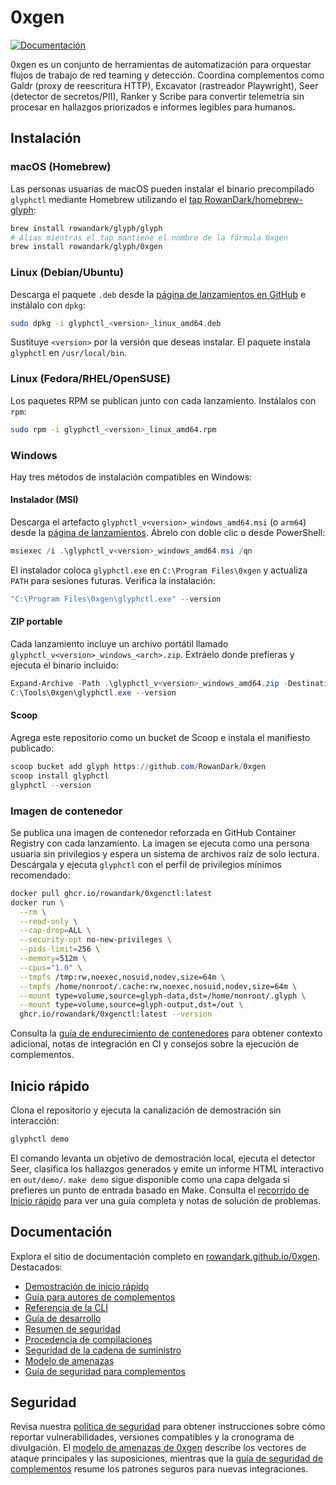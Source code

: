 # 0xgen

[![Documentación](https://img.shields.io/badge/docs-material-blue)](https://rowandark.github.io/0xgen/)

0xgen es un conjunto de herramientas de automatización para orquestar flujos de trabajo de red teaming y detección. Coordina complementos como Galdr (proxy de reescritura HTTP), Excavator (rastreador Playwright), Seer (detector de secretos/PII), Ranker y Scribe para convertir telemetría sin procesar en hallazgos priorizados e informes legibles para humanos.

## Instalación

### macOS (Homebrew)

Las personas usuarias de macOS pueden instalar el binario precompilado `glyphctl` mediante Homebrew utilizando el [tap RowanDark/homebrew-glyph](https://github.com/RowanDark/homebrew-glyph):

```bash
brew install rowandark/glyph/glyph
# Alias mientras el tap mantiene el nombre de la fórmula 0xgen
brew install rowandark/glyph/0xgen
```

### Linux (Debian/Ubuntu)

Descarga el paquete `.deb` desde la [página de lanzamientos en GitHub](https://github.com/RowanDark/0xgen/releases) e instálalo con `dpkg`:

```bash
sudo dpkg -i glyphctl_<version>_linux_amd64.deb
```

Sustituye `<version>` por la versión que deseas instalar. El paquete instala `glyphctl` en `/usr/local/bin`.

### Linux (Fedora/RHEL/OpenSUSE)

Los paquetes RPM se publican junto con cada lanzamiento. Instálalos con `rpm`:

```bash
sudo rpm -i glyphctl_<version>_linux_amd64.rpm
```

### Windows

Hay tres métodos de instalación compatibles en Windows:

#### Instalador (MSI)

Descarga el artefacto `glyphctl_v<version>_windows_amd64.msi` (o `arm64`) desde la [página de lanzamientos](https://github.com/RowanDark/0xgen/releases). Ábrelo con doble clic o desde PowerShell:

```powershell
msiexec /i .\glyphctl_v<version>_windows_amd64.msi /qn
```

El instalador coloca `glyphctl.exe` en `C:\Program Files\0xgen` y actualiza `PATH` para sesiones futuras. Verifica la instalación:

```powershell
"C:\Program Files\0xgen\glyphctl.exe" --version
```

#### ZIP portable

Cada lanzamiento incluye un archivo portátil llamado `glyphctl_v<version>_windows_<arch>.zip`. Extráelo donde prefieras y ejecuta el binario incluido:

```powershell
Expand-Archive -Path .\glyphctl_v<version>_windows_amd64.zip -DestinationPath C:\Tools\0xgen
C:\Tools\0xgen\glyphctl.exe --version
```

#### Scoop

Agrega este repositorio como un bucket de Scoop e instala el manifiesto publicado:

```powershell
scoop bucket add glyph https://github.com/RowanDark/0xgen
scoop install glyphctl
glyphctl --version
```

### Imagen de contenedor

Se publica una imagen de contenedor reforzada en GitHub Container Registry con cada lanzamiento. La imagen se ejecuta como una persona usuaria sin privilegios y espera un sistema de archivos raíz de solo lectura. Descárgala y ejecuta `glyphctl` con el perfil de privilegios mínimos recomendado:

```bash
docker pull ghcr.io/rowandark/0xgenctl:latest
docker run \
  --rm \
  --read-only \
  --cap-drop=ALL \
  --security-opt no-new-privileges \
  --pids-limit=256 \
  --memory=512m \
  --cpus="1.0" \
  --tmpfs /tmp:rw,noexec,nosuid,nodev,size=64m \
  --tmpfs /home/nonroot/.cache:rw,noexec,nosuid,nodev,size=64m \
  --mount type=volume,source=glyph-data,dst=/home/nonroot/.glyph \
  --mount type=volume,source=glyph-output,dst=/out \
  ghcr.io/rowandark/0xgenctl:latest --version
```

Consulta la [guía de endurecimiento de contenedores](docs/en/security/container.md) para obtener contexto adicional, notas de integración en CI y consejos sobre la ejecución de complementos.

## Inicio rápido

Clona el repositorio y ejecuta la canalización de demostración sin interacción:

```bash
glyphctl demo
```

El comando levanta un objetivo de demostración local, ejecuta el detector Seer, clasifica los hallazgos generados y emite un informe HTML interactivo en `out/demo/`. `make demo` sigue disponible como una capa delgada si prefieres un punto de entrada basado en Make. Consulta el [recorrido de Inicio rápido](https://rowandark.github.io/0xgen/quickstart/) para ver una guía completa y notas de solución de problemas.

## Documentación

Explora el sitio de documentación completo en [rowandark.github.io/0xgen](https://rowandark.github.io/0xgen/). Destacados:

* [Demostración de inicio rápido](https://rowandark.github.io/0xgen/quickstart/)
* [Guía para autores de complementos](https://rowandark.github.io/0xgen/plugins/)
* [Referencia de la CLI](https://rowandark.github.io/0xgen/cli/)
* [Guía de desarrollo](https://rowandark.github.io/0xgen/dev-guide/)
* [Resumen de seguridad](https://rowandark.github.io/0xgen/security/)
* [Procedencia de compilaciones](https://rowandark.github.io/0xgen/security/provenance/)
* [Seguridad de la cadena de suministro](https://rowandark.github.io/0xgen/security/supply-chain/)
* [Modelo de amenazas](https://rowandark.github.io/0xgen/security/threat-model/)
* [Guía de seguridad para complementos](PLUGIN_GUIDE.md)

## Seguridad

Revisa nuestra [política de seguridad](SECURITY.md) para obtener instrucciones sobre cómo reportar vulnerabilidades, versiones compatibles y la cronograma de divulgación. El [modelo de amenazas de 0xgen](THREAT_MODEL.md) describe los vectores de ataque principales y las suposiciones, mientras que la [guía de seguridad de complementos](PLUGIN_GUIDE.md) resume los patrones seguros para nuevas integraciones.
